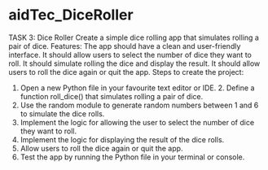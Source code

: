 # aidTec_DiceRoller
TASK 3: Dice Roller
  Create a simple dice rolling app that simulates rolling a pair of dice.
Features:
  The app should have a clean and user-friendly interface.
  It should allow users to select the number of dice they want to roll.
  It should simulate rolling the dice and display the result.
  It should allow users to roll the dice again or quit the app.
Steps to create the project:
  1. Open a new Python file in your favourite text editor or IDE. 2. Define a function roll_dice() that simulates rolling a pair of dice.
  3. Use the random module to generate random numbers between 1 and 6 to simulate the dice rolls.
  4. Implement the logic for allowing the user to select the number of dice they want to roll. 
  5. Implement the logic for displaying the result of the dice rolls.
  6. Allow users to roll the dice again or quit the app.
  7. Test the app by running the Python file in your terminal or console.

